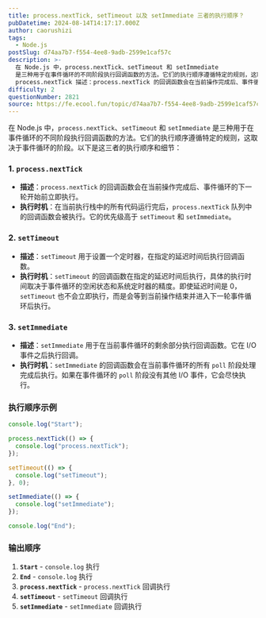 ```yaml
---
title: process.nextTick, setTimeout 以及 setImmediate 三者的执行顺序？
pubDatetime: 2024-08-14T14:17:17.000Z
author: caorushizi
tags:
  - Node.js
postSlug: d74aa7b7-f554-4ee8-9adb-2599e1caf57c
description: >-
  在 Node.js 中，process.nextTick、setTimeout 和 setImmediate
  是三种用于在事件循环的不同阶段执行回调函数的方法。它们的执行顺序遵循特定的规则，这取决于事件循环的阶段。以下是这三者的执行顺序和细节： 1.
  process.nextTick 描述：process.nextTick 的回调函数会在当前操作完成后、事件循环的下一轮开始前立即执行。 执行时机：
difficulty: 2
questionNumber: 2821
source: https://fe.ecool.fun/topic/d74aa7b7-f554-4ee8-9adb-2599e1caf57c
---
```


在 Node.js 中，`process.nextTick`、`setTimeout` 和 `setImmediate` 是三种用于在事件循环的不同阶段执行回调函数的方法。它们的执行顺序遵循特定的规则，这取决于事件循环的阶段。以下是这三者的执行顺序和细节：

### **1. `process.nextTick`**

- **描述**：`process.nextTick` 的回调函数会在当前操作完成后、事件循环的下一轮开始前立即执行。
- **执行时机**：在当前执行栈中的所有代码运行完后，`process.nextTick` 队列中的回调函数会被执行。它的优先级高于 `setTimeout` 和 `setImmediate`。

### **2. `setTimeout`**

- **描述**：`setTimeout` 用于设置一个定时器，在指定的延迟时间后执行回调函数。
- **执行时机**：`setTimeout` 的回调函数在指定的延迟时间后执行，具体的执行时间取决于事件循环的空闲状态和系统定时器的精度。即使延迟时间是 0，`setTimeout` 也不会立即执行，而是会等到当前操作结束并进入下一轮事件循环后执行。

### **3. `setImmediate`**

- **描述**：`setImmediate` 用于在当前事件循环的剩余部分执行回调函数。它在 I/O 事件之后执行回调。
- **执行时机**：`setImmediate` 的回调函数会在当前事件循环的所有 `poll` 阶段处理完成后执行。如果在事件循环的 `poll` 阶段没有其他 I/O 事件，它会尽快执行。

### **执行顺序示例**

```javascript
console.log("Start");

process.nextTick(() => {
  console.log("process.nextTick");
});

setTimeout(() => {
  console.log("setTimeout");
}, 0);

setImmediate(() => {
  console.log("setImmediate");
});

console.log("End");
```

### **输出顺序**

1. **`Start`** - `console.log` 执行
2. **`End`** - `console.log` 执行
3. **`process.nextTick`** - `process.nextTick` 回调执行
4. **`setTimeout`** - `setTimeout` 回调执行
5. **`setImmediate`** - `setImmediate` 回调执行
